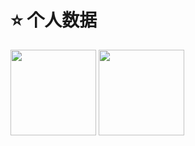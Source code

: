 # ⭐ 个人数据

<img align="" height="137px" src="https://github-readme-stats.junpeng.site/api?username=li-junpeng&count_private=true&show_icons=true&locale=cn&hide_title=true&line_height=24"/> <img align="" height="137px" src="https://github-readme-stats.junpeng.site/api/top-langs/?username=li-junpeng&layout=compact&hide_title=true"/>
